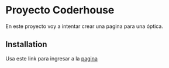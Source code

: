 # Proyecto Coderhouse

En este proyecto voy a intentar crear una pagina para una óptica.

## Installation

Usa este link para ingresar a la [pagina](https://thomylagru.github.io/optica/)
